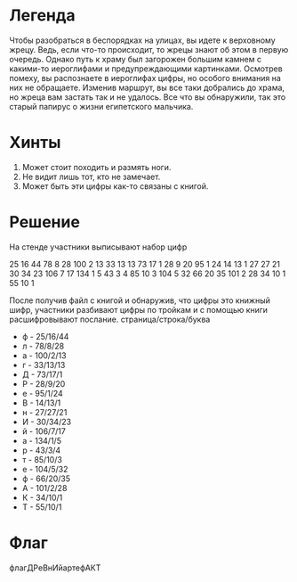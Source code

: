 # Легенда

Чтобы разобраться в беспорядках на улицах, вы идете к верховному жрецу. Ведь, если что-то происходит, то жрецы знают об этом в первую очередь. Однако путь к храму был загорожен большим камнем с какими-то иероглифами и предупреждающими картинками. Осмотрев помеху, вы распознаете в иероглифах цифры, но особого внимания на них не обращаете. Изменив маршрут, вы все таки добрались до храма, но жреца вам застать так и не удалось. Все что вы обнаружили, так это старый папирус о жизни египетского мальчика.

# Хинты

1) Может стоит походить и размять ноги.
2) Не видит лишь тот, кто не замечает.
3) Может быть эти цифры как-то связаны с книгой.

# Решение

На стенде участники выписывают набор цифр 

25  16  44  78  8  28  100  2  13  33  13  13  73  17  1  28  9  20  95  1  24  14  13  1  27  27  21   30  34  23  106  7  17  134  1  5  43  3  4  85  10  3  104  5  32  66  20  35  101  2  28  34  10  1  55  10  1

После получив файл с книгой и обнаружив, что цифры это книжный шифр, участники разбивают цифры по тройкам и с помощью книги расшифровывают послание.
страница/строка/буква
* ф - 25/16/44
* л - 78/8/28
* а - 100/2/13
* г - 33/13/13
* Д - 73/17/1
* Р - 28/9/20
* е - 95/1/24
* В - 14/13/1
* н - 27/27/21    
* И - 30/34/23
* й - 106/7/17
* а - 134/1/5
* р - 43/3/4
* т - 85/10/3
* е - 104/5/32
* ф - 66/20/35
* А - 101/2/28
* К - 34/10/1
* Т - 55/10/1

# Флаг

флагДРеВнИйартефАКТ

